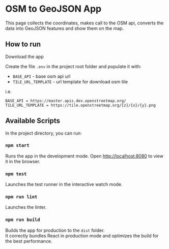 # OSM to GeoJSON App

This page collects the coordinates, makes call to the OSM
api, converts the data into GeoJSON features and show them
on the map.

## How to run

Download the app

Create the file `.env` in the project root folder and
populate it with:
- `BASE_API` - base osm api url 
- `TILE_URL_TEMPLATE` - url template for download osm tile

i.e.
```
BASE_API = https://master.apis.dev.openstreetmap.org/
TILE_URL_TEMPLATE = https://tile.openstreetmap.org/{z}/{x}/{y}.png
```

## Available Scripts

In the project directory, you can run:

### `npm start`

Runs the app in the development mode.
Open [http://localhost:8080](http://localhost:8080) to view it in the browser.

### `npm test`

Launches the test runner in the interactive watch mode.

### `npm run lint`

Launches the linter.

### `npm run build`

Builds the app for production to the `dist` folder.\
It correctly bundles React in production mode and optimizes the build for the best performance.

